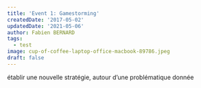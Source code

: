 ```yaml
---
title: 'Event 1: Gamestorming'
createdDate: '2017-05-02'
updatedDate: '2021-05-06'
author: Fabien BERNARD
tags:
  - test
image: cup-of-coffee-laptop-office-macbook-89786.jpeg
draft: false
---
```


établir une nouvelle stratégie, autour d’une problématique donnée 

